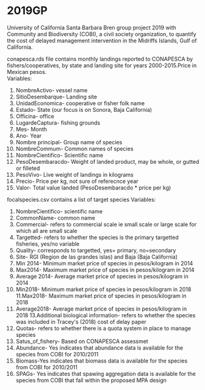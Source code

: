 # 2019GP
University of California Santa Barbara Bren group project 2019 with Community and Biodiversity (COBI), a civil society organization, to quantify the cost of delayed management intervention in the Midriffs Islands, Gulf of California.


conapesca.rds file contains monthly landings reported to CONAPESCA by fishers/cooperatives, by state and landing site for years 2000-2015.Price in Mexican pesos.  
  Variables:
  1. NombreActivo- vessel name 
  2. SitioDesembarque- Landing site 
  3. UnidadEconomica- cooperative or fisher folk name
  4. Estado- State (our focus is on Sonora, Baja California)
  5. Officina- office 
  6. LugardeCaptura- fishing grounds 
  7. Mes- Month 
  8. Ano- Year 
  9. Nombre principal- Group name of species 
  10. NombreCommum- Common names of species 
  11. NombreCientifico- Scientific name 
  12. PesoDesembaracdo- Weight of landed product, may be whole, or gutted or filleted
  13. PesoVivo- Live weight of landings in kilograms 
  14. Precio- Price per kg, not sure of referecnce year  
  15. Valor- Total value  landed (PesoDesembaracdo * price per kg)

focalspecies.csv contains a list of target species
  Variables:
  1. NombreCientifico- scientific name
  2. CommonName- common name 
  3. Commercial- refers to commercial scale ie small scale or large scale for which all are small scale 
  4. Targetted- refers to whether the species is the primary targetted fisheries, yes/no variable 
  5. Quality- corresponds to targetted, yes= primary, no=secondary 
  6. Site- RGI (Region de las grandes islas) and Baja (Baja California)
  7. Min 2014- Minimum market price of species in pesos/kilogram in 2014
  8. Max2014- Maximum market price of species in pesos/kilogram in 2014
  9. Average 2014- Average market price of species in pesos/kilogram in 2014
  10. Min2018- Minimum market price of species in pesos/kilogram in 2018
  11.Max2018- Maximum market price of species in pesos/kilogram in 2018
  12. Average2018- Average market price of species in pesos/kilogram in 2018
  13.Additional biological information- refers to whether the species was included in Tracey's (2018) cost of delay paper 
  14. Quotas- refers to whether there is a quota system in place to manage species 
  15. Satus_of_fishery- Based on CONAPESCA assessmet 
  16. Abundance- Yes indicates that abundance data is available for the species from COBI for 2010/2011
  17. Biomass-Yes indicates that biomass data is available for the species from COBI for 2010/2011
  18. SPAGs- Yes indicates that spawing aggregation data is available for the species from COBI that fall within the proposed MPA design